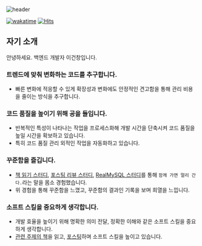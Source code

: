 ![header](https://capsule-render.vercel.app/api?type=slice&color=gradient&text=%this-is-spear%20%20&height=200&fontSize=100)
<!-- ![header](https://capsule-render.vercel.app/api?type=waving&color=auto&height=300&section=header&text=this-is-spear&fontSize=90) -->

[![wakatime](https://wakatime.com/badge/user/90b119ca-80b9-4368-a9d2-3404cc5dd55b.svg)](https://wakatime.com/@90b119ca-80b9-4368-a9d2-3404cc5dd55b)
[![Hits](https://hits.seeyoufarm.com/api/count/incr/badge.svg?url=https%3A%2F%2Fgithub.com%2FImaspear&count_bg=%239A9B9A&title_bg=%23555555&icon=&icon_color=%23E7E7E7&title=hits&edge_flat=false)](https://hits.seeyoufarm.com)

## 자기 소개

안녕하세요. 백엔드 개발자 이건창입니다.

### 트렌드에 맞춰 변화하는 코드를 추구합니다.

- 빠른 변화에 적응할 수 있게 확장성과 변화에도 안정적인 견고함을 통해 관리 비용을 줄이는 방식을 추구합니다.

### 코드 품질을 높이기 위해 공을 들입니다.

- 반복적인 특성이 나타나는 작업을 프로세스화해 개발 시간을 단축시켜 코드 품질을 높일 시간을 확보하고 있습니다. 
- 특히 코드 품질 관리 외적인 작업을 자동화하고 있습니다.

### 꾸준함을 즐깁니다.

- [책 읽기 스터디](https://github.com/Stacked-Book), [포스팅 리뷰 스터디](https://github.com/Meet-Coder-Study/posting-review/pulls?q=is%3Aclosed+is%3Apr+author%3Athis-is-spear+), [RealMySQL 스터디](https://www.notion.so/9beed6627f224c21b1cac1beb82b1d07)를 통해 `함께 가면 멀리 간다.`라는 말을 몸소 경험했습니다. 
- 위 경험을 통해 꾸준함을 느꼈고, 꾸준함의 결과인 기록을 보며 희열을 느낍니다.

### 소프트 스킬을 중요하게 생각합니다.

- 개발 효율을 높이기 위해 명확한 의미 전달, 정확한 이해와 같은 소프트 스킬을 중요하게 생각합니다.
- [관련 주제의 책](https://www.notion.so/8db9702a527f4780aa91808b5ee5ef7c)을 읽고, [포스팅](https://velog.io/@this-is-spear?tag=%EC%86%8C%ED%94%84%ED%8A%B8%EC%8A%A4%ED%82%AC)하며 소프트 스킬을 높이고 있습니다.

